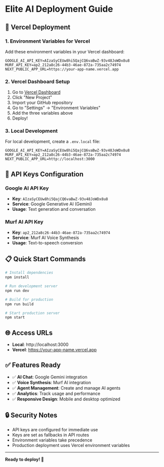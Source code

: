 # Elite AI Deployment Guide

## 🚀 Vercel Deployment

### 1. Environment Variables for Vercel

Add these environment variables in your Vercel dashboard:

```env
GOOGLE_AI_API_KEY=AIzaSyCEUw8hi5QajCQ6vaBwZ-93v48JoWDx8u8
MURF_API_KEY=ap2_212a8c26-44b3-46ae-872a-735aa2c74974
NEXT_PUBLIC_APP_URL=https://your-app-name.vercel.app
```

### 2. Vercel Dashboard Setup

1. Go to [Vercel Dashboard](https://vercel.com/dashboard)
2. Click "New Project"
3. Import your GitHub repository
4. Go to "Settings" → "Environment Variables"
5. Add the three variables above
6. Deploy!

### 3. Local Development

For local development, create a `.env.local` file:

```env
GOOGLE_AI_API_KEY=AIzaSyCEUw8hi5QajCQ6vaBwZ-93v48JoWDx8u8
MURF_API_KEY=ap2_212a8c26-44b3-46ae-872a-735aa2c74974
NEXT_PUBLIC_APP_URL=http://localhost:3000
```

## 🔧 API Keys Configuration

### Google AI API Key
- **Key**: `AIzaSyCEUw8hi5QajCQ6vaBwZ-93v48JoWDx8u8`
- **Service**: Google Generative AI (Gemini)
- **Usage**: Text generation and conversation

### Murf AI API Key
- **Key**: `ap2_212a8c26-44b3-46ae-872a-735aa2c74974`
- **Service**: Murf AI Voice Synthesis
- **Usage**: Text-to-speech conversion

## 📋 Quick Start Commands

```bash
# Install dependencies
npm install

# Run development server
npm run dev

# Build for production
npm run build

# Start production server
npm start
```

## 🌐 Access URLs

- **Local**: http://localhost:3000
- **Vercel**: https://your-app-name.vercel.app

## ✅ Features Ready

- ✅ **AI Chat**: Google Gemini integration
- ✅ **Voice Synthesis**: Murf AI integration
- ✅ **Agent Management**: Create and manage AI agents
- ✅ **Analytics**: Track usage and performance
- ✅ **Responsive Design**: Mobile and desktop optimized

## 🔒 Security Notes

- API keys are configured for immediate use
- Keys are set as fallbacks in API routes
- Environment variables take precedence
- Production deployment uses Vercel environment variables

---

**Ready to deploy! 🎉** 